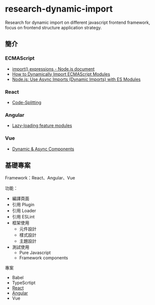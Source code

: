 # research-dynamic-import
Research for dynamic import on different javascript frontend framework, focus on frontend structure application strategy.

## 簡介

### ECMAScript

+ [import() expressions - Node.js document](https://nodejs.org/api/esm.html#import-expressions)
+ [How to Dynamically Import ECMAScript Modules](https://dmitripavlutin.com/ecmascript-modules-dynamic-import/)
+ [Node.js: Use Async Imports (Dynamic Imports) with ES Modules](https://www.kindacode.com/article/node-js-use-async-imports-dynamic-imports-with-es-modules/)

### React

+ [Code-Splitting](https://reactjs.org/docs/code-splitting.html)

### Angular

+ [Lazy-loading feature modules](https://angular.io/guide/lazy-loading-ngmodules)

### Vue

+ [Dynamic & Async Components](https://v2.vuejs.org/v2/guide/components-dynamic-async.html)

## 基礎專案

Framework：React、Angular、Vue

功能：
+ 編譯頁面
+ 引用 Plugin
+ 引用 Loader
+ 引用 ESLint
+ 框架使用
    - 元件設計
    - 樣式設計
    - 主題設計
+ 測試使用
    - Pure Javascript
    - Framework components

專案

+ Babel
+ TypeScrtipt
+ [React](https://github.com/eastmoon/turorial-js-react)
+ [Angular](https://github.com/eastmoon/turorial-js-angular)
+ Vue
